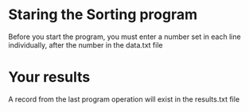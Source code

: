 # Staring the Sorting program
Before you start the program, you must enter a number set in each line individually, after the number in the data.txt file
# Your results
A record from the last program operation will exist in the results.txt file
